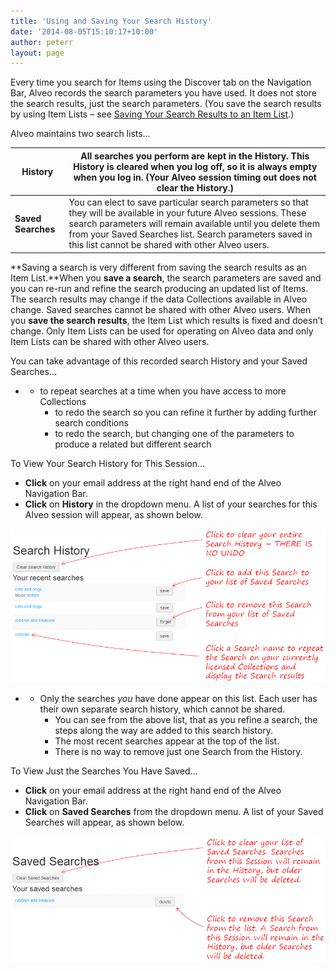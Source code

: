 ```yaml
---
title: 'Using and Saving Your Search History'
date: '2014-08-05T15:10:17+10:00'
author: peterr
layout: page
---
```


Every time you search for Items using the Discover tab on the Navigation Bar, Alveo records the search parameters you have used. It does not store the search results, just the search parameters. (You save the search results by using Item Lists – see [Saving Your Search Results to an Item List](/alveo-help/discovering-and-searching-the-collections/saving-your-search-results-to-an-item-list).)

Alveo maintains two search lists…

| **History** | All searches you perform are kept in the History. This History is cleared when you log off, so it is always empty when you log in. (Your Alveo session timing out does not clear the History.) |
|---|---|
| **Saved Searches** | You can elect to save particular search parameters so that they will be available in your future Alveo sessions. These search parameters will remain available until you delete them from your Saved Searches list. Search parameters saved in this list cannot be shared with other Alveo users. |

**Saving a search is very different from saving the search results as an Item List.**When you **save a search**, the search parameters are saved and you can re-run and refine the search producing an updated list of Items. The search results may change if the data Collections available in Alveo change. Saved searches cannot be shared with other Alveo users. When you **save the search results**, the Item List which results is fixed and doesn’t change. Only Item Lists can be used for operating on Alveo data and only Item Lists can be shared with other Alveo users.





You can take advantage of this recorded search History and your Saved Searches…

- - to repeat searches at a time when you have access to more Collections
    - to redo the search so you can refine it further by adding further search conditions
    - to redo the search, but changing one of the parameters to produce a related but different search

To View Your Search History for This Session…

- **Click** on your email address at the right hand end of the Alveo Navigation Bar.
- **Click** on **History** in the dropdown menu. A list of your searches for this Alveo session will appear, as shown below.



![SearchHistory](/assets/files/2014/08/SearchHistory.png)

- - Only the searches *you* have done appear on this list. Each user has their own separate search history, which cannot be shared.
    - You can see from the above list, that as you refine a search, the steps along the way are added to this search history.
    - The most recent searches appear at the top of the list.
    - There is no way to remove just one Search from the History.

To View Just the Searches You Have Saved…

- **Click** on your email address at the right hand end of the Alveo Navigation Bar.
- **Click** on **Saved Searches** from the dropdown menu. A list of your Saved Searches will appear, as shown below.



![SavedSearches](/assets/files/2014/08/SavedSearches.png)
